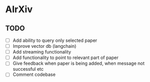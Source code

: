 # AIrXiv

## TODO
- [ ] Add ability to query only selected paper
- [ ] Improve vector db (langchain)
- [ ] Add streaming functionality
- [ ] Add functionality to point to relevant part of paper
- [ ] Give feedback when paper is being added, when message not successful etc
- [ ] Comment codebase